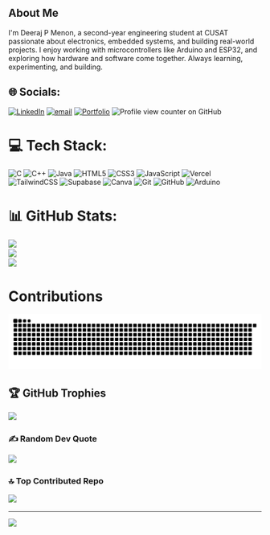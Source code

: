 ## About Me

I'm Deeraj P Menon, a second-year engineering student at CUSAT passionate about electronics, embedded systems, and building real-world projects. I enjoy working with microcontrollers like Arduino and ESP32, and exploring how hardware and software come together. Always learning, experimenting, and building.



## 🌐 Socials:
[![LinkedIn](https://img.shields.io/badge/LinkedIn-%230077B5.svg?logo=linkedin&logoColor=white)](https://linkedin.com/in/deeraj-p-menon) [![email](https://img.shields.io/badge/Email-D14836?logo=gmail&logoColor=white)](mailto:deerajpmenon@gmail.com) [![Portfolio](https://img.shields.io/badge/Portfolio-4A90E2?logo=githubpages&logoColor=white)](https://deratheone.github.io/Portfolio/) 
![Profile view counter on GitHub](https://komarev.com/ghpvc/?username=Deratheone)

# 💻 Tech Stack:
![C](https://img.shields.io/badge/c-%2300599C.svg?style=for-the-badge&logo=c&logoColor=white) ![C++](https://img.shields.io/badge/c++-%2300599C.svg?style=for-the-badge&logo=c%2B%2B&logoColor=white) ![Java](https://img.shields.io/badge/java-%23ED8B00.svg?style=for-the-badge&logo=openjdk&logoColor=white) ![HTML5](https://img.shields.io/badge/html5-%23E34F26.svg?style=for-the-badge&logo=html5&logoColor=white) ![CSS3](https://img.shields.io/badge/css3-%231572B6.svg?style=for-the-badge&logo=css3&logoColor=white) ![JavaScript](https://img.shields.io/badge/javascript-%23323330.svg?style=for-the-badge&logo=javascript&logoColor=%23F7DF1E) 
 ![Vercel](https://img.shields.io/badge/vercel-%23000000.svg?style=for-the-badge&logo=vercel&logoColor=white)  ![TailwindCSS](https://img.shields.io/badge/tailwindcss-%2338B2AC.svg?style=for-the-badge&logo=tailwind-css&logoColor=white) ![Supabase](https://img.shields.io/badge/Supabase-3ECF8E?style=for-the-badge&logo=supabase&logoColor=white) ![Canva](https://img.shields.io/badge/Canva-%2300C4CC.svg?style=for-the-badge&logo=Canva&logoColor=white) ![Git](https://img.shields.io/badge/git-%23F05033.svg?style=for-the-badge&logo=git&logoColor=white) ![GitHub](https://img.shields.io/badge/github-%23121011.svg?style=for-the-badge&logo=github&logoColor=white) ![Arduino](https://img.shields.io/badge/-Arduino-00979D?style=for-the-badge&logo=Arduino&logoColor=white)
# 📊 GitHub Stats:
![](https://github-readme-stats.vercel.app/api?username=Deratheone&theme=dark&hide_border=false&include_all_commits=false&count_private=true)<br/>
![](https://nirzak-streak-stats.vercel.app/?user=Deratheone&theme=dark&hide_border=false)<br/>
![](https://github-readme-stats.vercel.app/api/top-langs/?username=Deratheone&theme=dark&hide_border=false&include_all_commits=false&count_private=true&layout=compact)

# Contributions
<picture>
  <source media="(prefers-color-scheme: dark)" srcset="https://raw.githubusercontent.com/Deratheone/Deratheone/output/github-snake-dark.svg" />
  <source media="(prefers-color-scheme: light)" srcset="https://raw.githubusercontent.com/Deratheone/Deratheone/output/github-snake.svg" />
  <img alt="github-snake" src="https://raw.githubusercontent.com/Deratheone/Deratheone/output/github-snake.svg" />
</picture>

## 🏆 GitHub Trophies
![](https://github-profile-trophy.vercel.app/?username=Deratheone&theme=radical&no-frame=false&no-bg=false&margin-w=4)

### ✍️ Random Dev Quote
![](https://quotes-github-readme.vercel.app/api?type=horizontal&theme=radical)

### 🔝 Top Contributed Repo
![](https://github-contributor-stats.vercel.app/api?username=Deratheone&limit=5&theme=dark&combine_all_yearly_contributions=true)

---
[![](https://visitcount.itsvg.in/api?id=Deratheone&icon=0&color=0)](https://visitcount.itsvg.in)


